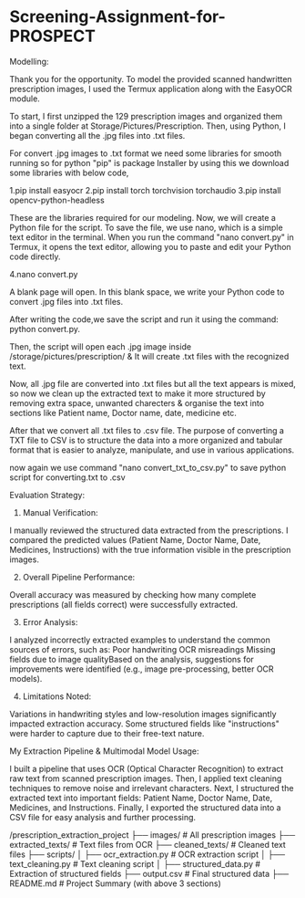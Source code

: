 # Screening-Assignment-for-PROSPECT
Modelling:

Thank you for the opportunity.
To model the provided scanned handwritten prescription images, I used the Termux application along with the EasyOCR module.

To start, I first unzipped the 129 prescription images and organized them into a single folder at Storage/Pictures/Prescription. Then, using Python, I began converting all the .jpg files into .txt files.

For convert .jpg images to .txt format we need some libraries for smooth running so for python "pip" is package Installer by using this we download some libraries with below code,

1.pip install easyocr
2.pip install torch torchvision torchaudio
3.pip install opencv-python-headless

These are the libraries required for our modeling. Now, we will create a Python file for the script. To save the file, we use nano, which is a simple text editor in the terminal. When you run the command "nano convert.py" in Termux, it opens the text editor, allowing you to paste and edit your Python code directly.

4.nano convert.py

A blank page will open. In this blank space, we write your Python code to convert .jpg files into .txt files. 

After writing the code,we save the script and run it using the command: python convert.py.

Then, the script will open each .jpg image inside /storage/pictures/prescription/ & It will create .txt files with the recognized text.

Now, all .jpg file are converted into .txt files but all the text appears is mixed, so now we clean up the extracted text to make it more structured by removing extra space, unwanted charecters & organise the text into sections like Patient name, Doctor name, date, medicine etc.

After that we convert all .txt files to .csv file. The purpose of converting a TXT file to CSV is to structure the data into a more organized and tabular format that is easier to analyze, manipulate, and use in various applications.

now again we use command "nano convert_txt_to_csv.py" to save python script for converting.txt to .csv 






Evaluation Strategy:

1. Manual Verification:

I manually reviewed the structured data extracted from the prescriptions.
I compared the predicted values (Patient Name, Doctor Name, Date, Medicines, Instructions) with the true information visible in the prescription images.

2. Overall Pipeline Performance:

Overall accuracy was measured by checking how many complete prescriptions (all fields correct) were successfully extracted.

3. Error Analysis:

I analyzed incorrectly extracted examples to understand the common sources of errors, such as:
Poor handwriting OCR misreadings Missing fields due to image qualityBased on the analysis, suggestions for improvements were identified (e.g., image pre-processing, better OCR models).

4. Limitations Noted:

Variations in handwriting styles and low-resolution images significantly impacted extraction accuracy.
Some structured fields like "instructions" were harder to capture due to their free-text nature.

My Extraction Pipeline & Multimodal Model Usage: 

I built a pipeline that uses OCR (Optical Character Recognition) to extract raw text from scanned prescription images.
Then, I applied text cleaning techniques to remove noise and irrelevant characters.
Next, I structured the extracted text into important fields: Patient Name, Doctor Name, Date, Medicines, and Instructions.
Finally, I exported the structured data into a CSV file for easy analysis and further processing.


/prescription_extraction_project
    ├── images/                # All prescription images
    ├── extracted_texts/        # Text files from OCR
    ├── cleaned_texts/          # Cleaned text files
    ├── scripts/
    │    ├── ocr_extraction.py  # OCR extraction script
    │    ├── text_cleaning.py   # Text cleaning script
    │    ├── structured_data.py # Extraction of structured fields
    ├── output.csv              # Final structured data
    ├── README.md               # Project Summary (with above 3 sections)
